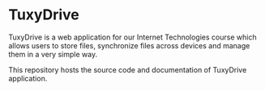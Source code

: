 # TuxyDrive

TuxyDrive is a web application for our Internet Technologies course which allows users to store files, synchronize files across devices and manage them in a very simple way.

This repository hosts the source code and documentation of TuxyDrive application. 
